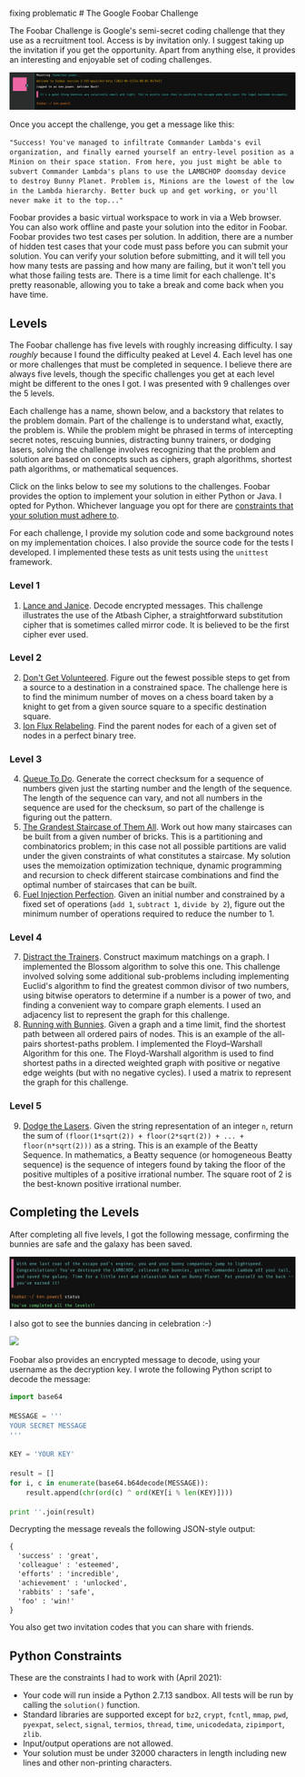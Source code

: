 fixing problematic # The Google Foobar Challenge

The Foobar Challenge is Google's semi-secret coding challenge that they use as a recruitment tool. Access is by invitation only. I suggest taking up the invitation if you get the opportunity. Apart from anything else, it provides an interesting and enjoyable set of coding challenges. 

![](./images/console.png)

Once you accept the challenge, you get a message like this:

``
"Success! You've managed to infiltrate Commander Lambda's evil organization, and finally earned yourself an entry-level position as a Minion on their space station. From here, you just might be able to subvert Commander Lambda's plans to use the LAMBCHOP doomsday device to destroy Bunny Planet. Problem is, Minions are the lowest of the low in the Lambda hierarchy. Better buck up and get working, or you'll never make it to the top..."
``

Foobar provides a basic virtual workspace to work in via a Web browser. You can also work offline and paste your solution into the editor in Foobar. Foobar provides two test cases per solution. In addition, there are a number of hidden test cases that your code must pass before you can submit your solution. You can verify your solution before submitting, and it will tell you how many tests are passing and how many are failing, but it won't tell you what those failing tests are. There is a time limit for each challenge. It's pretty reasonable, allowing you to take a break and come back when you have time. 

## Levels

The Foobar challenge has five levels with roughly increasing difficulty. I say _roughly_ because I found the difficulty peaked at Level 4. Each level has one or more challenges that must be completed in sequence. I believe there are always five levels, though the specific challenges you get at each level might be different to the ones I got. I was presented with 9 challenges over the 5 levels. 

Each challenge has a name, shown below, and a backstory that relates to the problem domain. Part of the challenge is to understand what, exactly, the problem is. While the problem might be phrased in terms of intercepting secret notes, rescuing bunnies, distracting bunny trainers, or dodging lasers, solving the challenge involves recognizing that the problem and solution are based on concepts such as ciphers, graph algorithms, shortest path algorithms, or mathematical sequences. 

Click on the links below to see my solutions to the challenges. Foobar provides the option to implement your solution in either Python or Java. I opted for Python. Whichever language you opt for there are [constraints that your solution must adhere to](#python-constraints). 

For each challenge, I provide my solution code and some background notes on my implementation choices. I also provide the source code for the tests I developed. I implemented these tests as unit tests using the `unittest` framework. 

### Level 1

1. [Lance and Janice](./Level_1/1_LanceAndJanice). Decode encrypted messages. This challenge illustrates the use of the Atbash Cipher, a straightforward substitution cipher that is sometimes called mirror code. It is believed to be the first cipher ever used. 

### Level 2

2. [Don't Get Volunteered](./Level_2/2_DontGetVolunteered). Figure out the fewest possible steps to get from a source to a destination in a constrained space. The challenge here is to find the minimum number of moves on a chess board taken by a knight to get from a given source square to a specific destination square. 
3. [Ion Flux Relabeling](./Level_2/3_IonFluxRelabeling). Find the parent nodes for each of a given set of nodes in a perfect binary tree.

### Level 3

4. [Queue To Do](./Level_3/4_QueueToDo). Generate the correct checksum for a sequence of numbers given just the starting number and the length of the sequence. The length of the sequence can vary, and not all numbers in the sequence are used for the checksum, so part of the challenge is figuring out the pattern.
5. [The Grandest Staircase of Them All](./Level_3/5_TheGrandestStaircase). Work out how many staircases can be built from a given number of bricks. This is a partitioning and combinatorics problem; in this case not all possible partitions are valid under the given constraints of what constitutes a staircase. My solution uses the memoization optimization technique, dynamic programming and recursion to check different staircase combinations and find the optimal number of staircases that can be built.
6. [Fuel Injection Perfection](./Level_3/6_FuelInjectionPerfection). Given an initial number and constrained by a fixed set of operations (`add 1`, `subtract 1`, `divide by 2`), figure out the minimum number of operations required to reduce the number to 1. 

### Level 4

7. [Distract the Trainers](./Level_4/7_DistractTheTrainers). Construct maximum matchings on a graph. I implemented the Blossom algorithm to solve this one. This challenge involved solving some additional sub-problems including implementing Euclid's algorithm to find the greatest common divisor of two numbers, using bitwise operators to determine if a number is a power of two, and finding a convenient way to compare graph elements. I used an adjacency list to represent the graph for this challenge.  
8. [Running with Bunnies](./Level_4/8_RunningWithBunnies). Given a graph and a time limit, find the shortest path between all ordered pairs of nodes. This is an example of the all-pairs shortest-paths problem. I implemented the Floyd–Warshall Algorithm for this one. The Floyd-Warshall algorithm is used to find shortest paths in a directed weighted graph with positive or negative edge weights (but with no negative cycles). I used a matrix to represent the graph for this challenge.

### Level 5

9. [Dodge the Lasers](./Level_5/9_DodgeTheLasers). Given the string representation of an integer `n`, return the sum of `(floor(1*sqrt(2)) + floor(2*sqrt(2)) + ... + floor(n*sqrt(2)))` as a string. This is an example of the Beatty Sequence. In mathematics, a Beatty sequence (or homogeneous Beatty sequence) is the sequence of integers found by taking the floor of the positive multiples of a positive irrational number. The square root of 2 is the best-known positive irrational number. 

## Completing the Levels

After completing all five levels, I got the following message, confirming the bunnies are safe and the galaxy has been saved.

![](images/completed.png)

I also got to see the bunnies dancing in celebration :-)

![](./images/dancing-bunnies.gif)

Foobar also provides an encrypted message to decode, using your username as the decryption key. I wrote the following Python script to decode the message:

```python
import base64

MESSAGE = '''
YOUR SECRET MESSAGE
'''

KEY = 'YOUR KEY'

result = []
for i, c in enumerate(base64.b64decode(MESSAGE)):
    result.append(chr(ord(c) ^ ord(KEY[i % len(KEY)])))

print ''.join(result)
```

Decrypting the message reveals the following JSON-style output:
```
{
  'success' : 'great', 
  'colleague' : 'esteemed', 
  'efforts' : 'incredible', 
  'achievement' : 'unlocked', 
  'rabbits' : 'safe', 
  'foo' : 'win!'
}
```

You also get two invitation codes that you can share with friends.

## Python Constraints

These are the constraints I had to work with (April 2021):

* Your code will run inside a Python 2.7.13 sandbox. All tests will be run by calling the `solution()` function.
* Standard libraries are supported except for `bz2`, `crypt`, `fcntl`, `mmap`, `pwd`, `pyexpat`, `select`, `signal`, `termios`, `thread`, `time`, `unicodedata`, `zipimport`, `zlib`.
* Input/output operations are not allowed.
* Your solution must be under 32000 characters in length including new lines and other non-printing characters.

